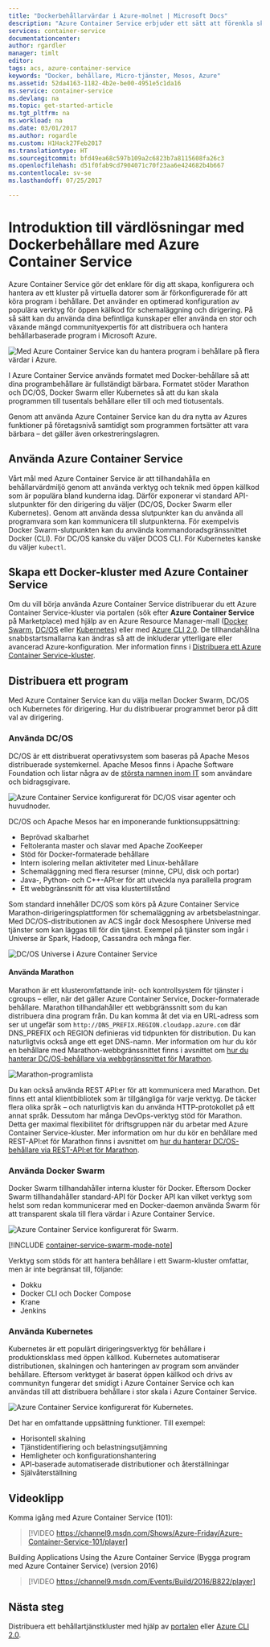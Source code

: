 ```yaml
---
title: "Dockerbehållarvärdar i Azure-molnet | Microsoft Docs"
description: "Azure Container Service erbjuder ett sätt att förenkla skapande, konfiguration och hantering av ett kluster på virtuella datorer som är förkonfigurerade för att köra program i behållare."
services: container-service
documentationcenter: 
author: rgardler
manager: timlt
editor: 
tags: acs, azure-container-service
keywords: "Docker, behållare, Micro-tjänster, Mesos, Azure"
ms.assetid: 52da4163-1182-4b2e-be00-4951e5c1da16
ms.service: container-service
ms.devlang: na
ms.topic: get-started-article
ms.tgt_pltfrm: na
ms.workload: na
ms.date: 03/01/2017
ms.author: rogardle
ms.custom: H1Hack27Feb2017
ms.translationtype: HT
ms.sourcegitcommit: bfd49ea68c597b109a2c6823b7a8115608fa26c3
ms.openlocfilehash: d51f0fab9cd7904071c70f23aa6e424682b4b667
ms.contentlocale: sv-se
ms.lasthandoff: 07/25/2017

---
```

# <a name="introduction-to-docker-container-hosting-solutions-with-azure-container-service"></a>Introduktion till värdlösningar med Dockerbehållare med Azure Container Service 
Azure Container Service gör det enklare för dig att skapa, konfigurera och hantera av ett kluster på virtuella datorer som är förkonfigurerade för att köra program i behållare. Det använder en optimerad konfiguration av populära verktyg för öppen källkod för schemaläggning och dirigering. På så sätt kan du använda dina befintliga kunskaper eller använda en stor och växande mängd communityexpertis för att distribuera och hantera behållarbaserade program i Microsoft Azure.

![Med Azure Container Service kan du hantera program i behållare på flera värdar i Azure.](./media/acs-intro/acs-cluster-new.png)

I Azure Container Service används formatet med Docker-behållare så att dina programbehållare är fullständigt bärbara. Formatet stöder Marathon och DC/OS, Docker Swarm eller Kubernetes så att du kan skala programmen till tusentals behållare eller till och med tiotusentals.

Genom att använda Azure Container Service kan du dra nytta av Azures funktioner på företagsnivå samtidigt som programmen fortsätter att vara bärbara – det gäller även orkestreringslagren.

## <a name="using-azure-container-service"></a>Använda Azure Container Service
Vårt mål med Azure Container Service är att tillhandahålla en behållarvärdmiljö genom att använda verktyg och teknik med öppen källkod som är populära bland kunderna idag. Därför exponerar vi standard API-slutpunkter för den dirigering du väljer (DC/OS, Docker Swarm eller Kubernetes). Genom att använda dessa slutpunkter kan du använda all programvara som kan kommunicera till slutpunkterna. För exempelvis Docker Swarm-slutpunkten kan du använda kommandoradsgränssnittet Docker (CLI). För DC/OS kanske du väljer DCOS CLI. För Kubernetes kanske du väljer `kubectl`.

## <a name="creating-a-docker-cluster-by-using-azure-container-service"></a>Skapa ett Docker-kluster med Azure Container Service
Om du vill börja använda Azure Container Service distribuerar du ett Azure Container Service-kluster via portalen (sök efter **Azure Container Service** på Marketplace) med hjälp av en Azure Resource Manager-mall ([Docker Swarm](https://github.com/Azure/azure-quickstart-templates/tree/master/101-acs-swarm), [DC/OS](https://github.com/Azure/azure-quickstart-templates/tree/master/101-acs-dcos) eller [Kubernetes](https://github.com/Azure/azure-quickstart-templates/tree/master/101-acs-kubernetes)) eller med [Azure CLI 2.0](container-service-create-acs-cluster-cli.md). De tillhandahållna snabbstartsmallarna kan ändras så att de inkluderar ytterligare eller avancerad Azure-konfiguration. Mer information finns i [Distribuera ett Azure Container Service-kluster](container-service-deployment.md).

## <a name="deploying-an-application"></a>Distribuera ett program
Med Azure Container Service kan du välja mellan Docker Swarm, DC/OS och Kubernetes för dirigering. Hur du distribuerar programmet beror på ditt val av dirigering.

### <a name="using-dcos"></a>Använda DC/OS
DC/OS är ett distribuerat operativsystem som baseras på Apache Mesos distribuerade systemkernel. Apache Mesos finns i Apache Software Foundation och listar några av de [största namnen inom IT](http://mesos.apache.org/documentation/latest/powered-by-mesos/) som användare och bidragsgivare.

![Azure Container Service konfigurerat för DC/OS visar agenter och huvudnoder.](media/acs-intro/dcos.png)

DC/OS och Apache Mesos har en imponerande funktionsuppsättning:

* Beprövad skalbarhet
* Feltoleranta master och slavar med Apache ZooKeeper
* Stöd för Docker-formaterade behållare
* Intern isolering mellan aktiviteter med Linux-behållare
* Schemaläggning med flera resurser (minne, CPU, disk och portar)
* Java-, Python- och C++-API:er för att utveckla nya parallella program
* Ett webbgränssnitt för att visa klustertillstånd

Som standard innehåller DC/OS som körs på Azure Container Service Marathon-dirigeringsplattformen för schemaläggning av arbetsbelastningar. Med DC/OS-distributionen av ACS ingår dock Mesosphere Universe med tjänster som kan läggas till för din tjänst. Exempel på tjänster som ingår i Universe är Spark, Hadoop, Cassandra och många fler.

![DC/OS Universe i Azure Container Service](media/dcos/universe.png)

#### <a name="using-marathon"></a>Använda Marathon
Marathon är ett klusteromfattande init- och kontrollsystem för tjänster i cgroups – eller, när det gäller Azure Container Service, Docker-formaterade behållare. Marathon tillhandahåller ett webbgränssnitt som du kan distribuera dina program från. Du kan komma åt det via en URL-adress som ser ut ungefär som `http://DNS_PREFIX.REGION.cloudapp.azure.com` där DNS\_PREFIX och REGION definieras vid tidpunkten för distribution. Du kan naturligtvis också ange ett eget DNS-namn. Mer information om hur du kör en behållare med Marathon-webbgränssnittet finns i avsnittet om [hur du hanterar DC/OS-behållare via webbgränssnittet för Marathon](container-service-mesos-marathon-ui.md).

![Marathon-programlista](media/dcos/marathon-applications-list.png)

Du kan också använda REST API:er för att kommunicera med Marathon. Det finns ett antal klientbibliotek som är tillgängliga för varje verktyg. De täcker flera olika språk – och naturligtvis kan du använda HTTP-protokollet på ett annat språk. Dessutom har många DevOps-verktyg stöd för Marathon. Detta ger maximal flexibilitet för driftsgruppen när du arbetar med Azure Container Service-kluster. Mer information om hur du kör en behållare med REST-API:et för Marathon finns i avsnittet om [hur du hanterar DC/OS-behållare via REST-API:et för Marathon](container-service-mesos-marathon-rest.md).

### <a name="using-docker-swarm"></a>Använda Docker Swarm
Docker Swarm tillhandahåller interna kluster för Docker. Eftersom Docker Swarm tillhandahåller standard-API för Docker API kan vilket verktyg som helst som redan kommunicerar med en Docker-daemon använda Swarm för att transparent skala till flera värdar i Azure Container Service.

![Azure Container Service konfigurerat för Swarm.](media/acs-intro/acs-swarm2.png)

[!INCLUDE [container-service-swarm-mode-note](../../../includes/container-service-swarm-mode-note.md)]

Verktyg som stöds för att hantera behållare i ett Swarm-kluster omfattar, men är inte begränsat till, följande:

* Dokku
* Docker CLI och Docker Compose
* Krane
* Jenkins

### <a name="using-kubernetes"></a>Använda Kubernetes
Kubernetes är ett populärt dirigeringsverktyg för behållare i produktionsklass med öppen källkod. Kubernetes automatiserar distributionen, skalningen och hanteringen av program som använder behållare. Eftersom verktyget är baserat öppen källkod och drivs av communityn fungerar det smidigt i Azure Container Service och kan användas till att distribuera behållare i stor skala i Azure Container Service.

![Azure Container Service konfigurerat för Kubernetes.](media/acs-intro/kubernetes.png)

Det har en omfattande uppsättning funktioner. Till exempel:
* Horisontell skalning
* Tjänstidentifiering och belastningsutjämning
* Hemligheter och konfigurationshantering
* API-baserade automatiserade distributioner och återställningar
* Självåterställning

## <a name="videos"></a>Videoklipp
Komma igång med Azure Container Service (101):  

> [!VIDEO https://channel9.msdn.com/Shows/Azure-Friday/Azure-Container-Service-101/player]
>
>

Building Applications Using the Azure Container Service (Bygga program med Azure Container Service) (version 2016)

> [!VIDEO https://channel9.msdn.com/Events/Build/2016/B822/player]
>
>

## <a name="next-steps"></a>Nästa steg

Distribuera ett behållartjänstkluster med hjälp av [portalen](container-service-deployment.md) eller [Azure CLI 2.0](container-service-create-acs-cluster-cli.md).
